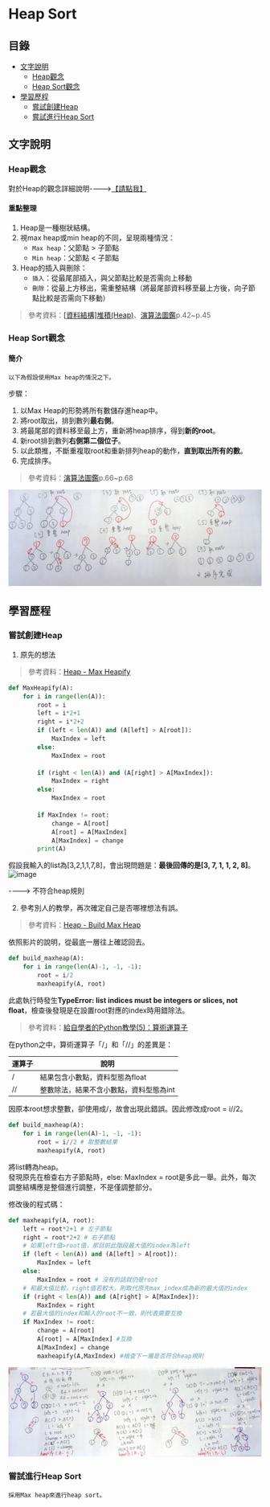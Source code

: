 # Heap Sort
## 目錄
* [文字說明](https://github.com/HTY62006/MyLearningNote/blob/master/HW2/Heap_Sort_%E8%AA%AA%E6%98%8E.md#%E6%96%87%E5%AD%97%E8%AA%AA%E6%98%8E)
  * [Heap觀念](https://github.com/HTY62006/MyLearningNote/blob/master/HW2/Heap_Sort_%E8%AA%AA%E6%98%8E.md#heap%E8%A7%80%E5%BF%B5)
  * [Heap Sort觀念](https://github.com/HTY62006/MyLearningNote/blob/master/HW2/Heap_Sort_%E8%AA%AA%E6%98%8E.md#heap-sort%E8%A7%80%E5%BF%B5)
* [學習歷程](https://github.com/HTY62006/MyLearningNote/blob/master/HW2/Heap_Sort_%E8%AA%AA%E6%98%8E.md#%E5%AD%B8%E7%BF%92%E6%AD%B7%E7%A8%8B)
  * [嘗試創建Heap](https://github.com/HTY62006/MyLearningNote/blob/master/HW2/Heap_Sort_%E8%AA%AA%E6%98%8E.md#%E5%98%97%E8%A9%A6%E5%89%B5%E5%BB%BAheap)
  * [嘗試進行Heap Sort](https://github.com/HTY62006/MyLearningNote/blob/master/HW2/Heap_Sort_%E8%AA%AA%E6%98%8E.md#%E5%98%97%E8%A9%A6%E9%80%B2%E8%A1%8Cheap-sort)
## 文字說明
### Heap觀念
對於Heap的觀念詳細說明---->[【請點我】](https://github.com/HTY62006/MyLearningNote/blob/master/Week6/README.md)
#### 重點整理
1. Heap是一種樹狀結構。
2. 視max heap或min heap的不同，呈現兩種情況：
   * `Max heap`：父節點 > 子節點
   * `Min heap`：父節點 < 子節點
3. Heap的插入與刪除：
   * `插入`：從最尾部插入，與父節點比較是否需向上移動
   * `刪除`：從最上方移出，需重整結構（將最尾部資料移至最上方後，向子節點比較是否需向下移動）
> 參考資料：[[資料結構]堆積(Heap)](https://ithelp.ithome.com.tw/articles/10206479)、[演算法圖鑑](https://www.books.com.tw/products/0010771263)p.42~p.45
### Heap Sort觀念
#### 簡介
```Text
以下為假設使用Max heap的情況之下。
```
步驟：
1. 以Max Heap的形勢將所有數儲存進heap中。
2. 將root取出，排到數列**最右側**。
3. 將最尾部的資料移至最上方，重新將heap排序，得到**新的root**。
4. 新root排到數列**右側第二個位子**。
5. 以此類推，不斷重複取root和重新排列heap的動作，**直到取出所有的數**。
6. 完成排序。
> 參考資料：[演算法圖鑑](https://www.books.com.tw/products/0010771263)p.66~p.68

![image](https://raw.githubusercontent.com/HTY62006/MyLearningNote/master/large_image/HS04.jpg)
## 學習歷程
### 嘗試創建Heap
1. 原先的想法
> 參考資料：[Heap - Max Heapify](https://www.youtube.com/watch?v=5iBUTMWGtIQ)
```Python
def MaxHeapify(A):
    for i in range(len(A)):
        root = i
        left = i*2+1
        right = i*2+2
        if (left < len(A)) and (A[left] > A[root]):
            MaxIndex = left
        else:
            MaxIndex = root
            
        if (right < len(A)) and (A[right] > A[MaxIndex]):
            MaxIndex = right
        else:
            MaxIndex = root
            
        if MaxIndex != root:
            change = A[root]
            A[root] = A[MaxIndex]
            A[MaxIndex] = change
        print(A)
```
假設我輸入的list為[3,2,1,1,7,8]，會出現問題是：**最後回傳的是[3, 7, 1, 1, 2, 8]**。
![image](https://images.plurk.com/1NTrL2FBVUmxlhYtukjdbh.png)

----> 不符合heap規則

2. 參考別人的教學，再次確定自己是否哪裡想法有誤。
> 參考資料：[Heap - Build Max Heap](https://www.youtube.com/watch?v=WsNQuCa_-PU)

依照影片的說明，從最底一層往上確認回去。
```Python
def build_maxheap(A):
    for i in range(len(A)-1, -1, -1):
        root = i/2
        maxheapify(A, root)
```
此處執行時發生**TypeError: list indices must be integers or slices, not float**，檢查後發現是在設置root對應的index時用錯除法。
> 參考資料：[給自學者的Python教學(5)：算術運算子](https://medium.com/@ChunYeung/%E7%B5%A6%E8%87%AA%E5%AD%B8%E8%80%85%E7%9A%84python%E6%95%99%E5%AD%B8-5-%E7%AE%97%E8%A1%93%E9%81%8B%E7%AE%97%E5%AD%90-6fd923561349)

在python之中，算術運算子「/」和「//」的差異是：

運算子 | 說明
------|-------------------------------------
/     | 結果包含小數點，資料型態為float
//    | 整數除法，結果不含小數點，資料型態為int

因原本root想求整數，卻使用成/，故會出現此錯誤。因此修改成root = i//2。
```Python
def build_maxheap(A):
    for i in range(len(A)-1, -1, -1):
        root = i//2 # 取整數結果
        maxheapify(A, root)
```
將list轉為heap。
<br>發現原先在檢查右方子節點時，else:  MaxIndex = root是多此一舉。此外，每次調整結構應是整個進行調整，不是僅調整部分。

修改後的程式碼：
```Python
def maxheapify(A, root):
    left = root*2+1 # 左子節點
    right = root*2+2 # 右子節點
    # 如果left值>root值，那目前此階段最大值的index為left
    if (left < len(A)) and (A[left] > A[root]):
        MaxIndex = left
    else:
        MaxIndex = root # 沒有的話就仍是root
    # 和最大值比較，right值若較大，則取代原先max_index成為新的最大值的index        
    if (right < len(A)) and (A[right] > A[MaxIndex]):
        MaxIndex = right
    # 若最大值的index和輸入的root不一致，則代表需要互換
    if MaxIndex != root:
        change = A[root]
        A[root] = A[MaxIndex] #互換
        A[MaxIndex] = change
        maxheapify(A,MaxIndex) #檢查下一層是否符合heap規則
```
![image](https://raw.githubusercontent.com/HTY62006/MyLearningNote/master/large_image/HS03.jpg)
### 嘗試進行Heap Sort
```Text
採用Max heap來進行heap sort。
```
